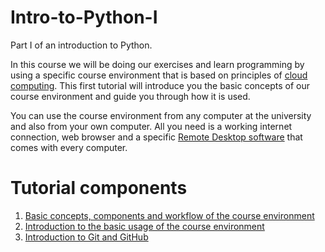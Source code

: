 # Intro-to-Python-I
Part I of an introduction to Python.

In this course we will be doing our exercises and learn programming by using a specific course environment 
that is based on principles of [cloud computing](https://en.wikipedia.org/wiki/Cloud_computing). 
This first tutorial will introduce you the basic concepts of our course environment and guide you through how it is used.  

You can use the course environment from any computer at the university and also from your own computer. All you need is a working internet connection,
web browser and a specific [Remote Desktop software](https://en.wikipedia.org/wiki/Remote_desktop_software) that comes with every computer.

# Tutorial components

 1. [Basic concepts, components and workflow of the course environment](course-environment-components.md) 
 2. [Introduction to the basic usage of the course environment](intro-to-course-environment.md)
 3. [Introduction to Git and GitHub]() 




